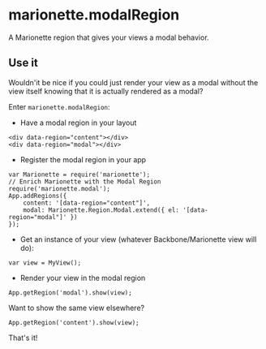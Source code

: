 # marionette.modalRegion

A Marionette region that gives your views a modal behavior.

## Use it
Wouldn'it be nice if you could just render your view as a modal without the view itself knowing that it is actually rendered as a modal?

Enter `marionette.modalRegion`:

- Have a modal region in your layout
```
<div data-region="content"></div>
<div data-region="modal"></div>
```
- Register the modal region in your app
```
var Marionette = require('marionette');
// Enrich Marionette with the Modal Region
require('marionette.modal');
App.addRegions({
    content: '[data-region="content"]',
    modal: Marionette.Region.Modal.extend({ el: '[data-region="modal"]' })
});
```
- Get an instance of your view (whatever Backbone/Marionette view will do):
```
var view = MyView();
```
- Render your view in the modal region
```
App.getRegion('modal').show(view);
```
Want to show the same view elsewhere?
```
App.getRegion('content').show(view);
```

That's it!
